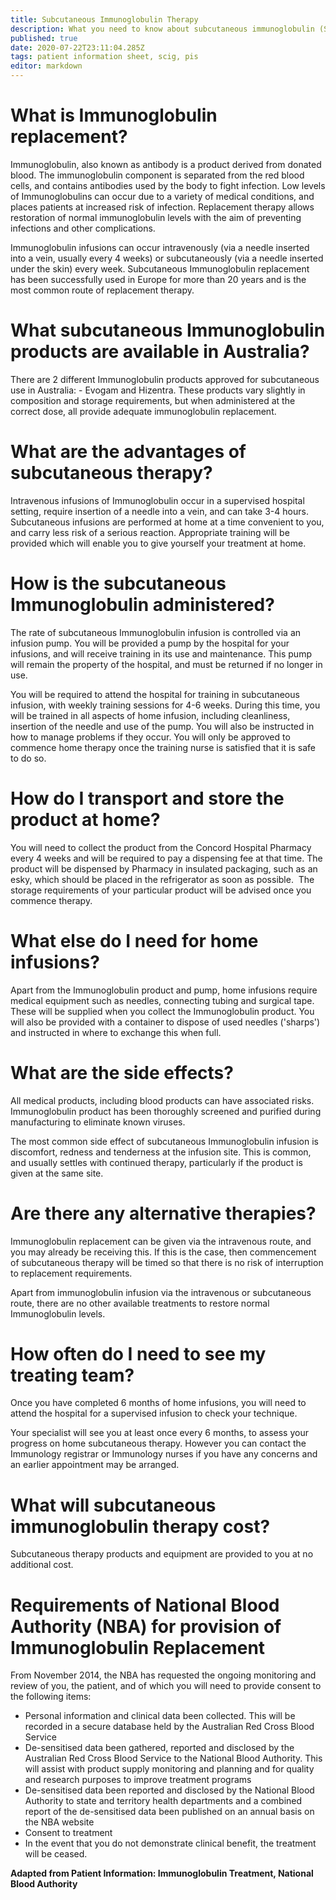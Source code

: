 ```yaml
---
title: Subcutaneous Immunoglobulin Therapy
description: What you need to know about subcutaneous immunoglobulin (SCIg) therapy
published: true
date: 2020-07-22T23:11:04.285Z
tags: patient information sheet, scig, pis
editor: markdown
---
```


# What is Immunoglobulin replacement?

Immunoglobulin, also known as antibody is a product derived from donated blood. The immunoglobulin component is separated from the red blood cells, and contains antibodies used by the body to fight infection. Low levels of Immunoglobulins can occur due to a variety of medical conditions, and places patients at increased risk of infection. Replacement therapy allows restoration of normal immunoglobulin levels with the aim of preventing infections and other complications.

Immunoglobulin infusions can occur intravenously (via a needle inserted into a vein, usually every 4 weeks) or subcutaneously (via a needle inserted under the skin) every week. Subcutaneous Immunoglobulin replacement has been successfully used in Europe for more than 20 years and is the most common route of replacement therapy.

# What subcutaneous Immunoglobulin products are available in Australia?

There are 2 different Immunoglobulin products approved for subcutaneous use in Australia: - Evogam and Hizentra. These products vary slightly in composition and storage requirements, but when administered at the correct dose, all provide adequate immunoglobulin replacement.

# What are the advantages of subcutaneous therapy?

Intravenous infusions of Immunoglobulin occur in a supervised hospital setting, require insertion of a needle into a vein, and can take 3-4 hours. Subcutaneous infusions are performed at home at a time convenient to you, and carry less risk of a serious reaction. Appropriate training will be provided which will enable you to give yourself your treatment at home.

# How is the subcutaneous Immunoglobulin administered?

The rate of subcutaneous Immunoglobulin infusion is controlled via an infusion pump. You will be provided a pump by the hospital for your infusions, and will receive training in its use and maintenance. This pump will remain the property of the hospital, and must be returned if no longer in use.

You will be required to attend the hospital for training in subcutaneous infusion, with weekly training sessions for 4-6 weeks. During this time, you will be trained in all aspects of home infusion, including cleanliness, insertion of the needle and use of the pump. You will also be instructed in how to manage problems if they occur. You will only be approved to commence home therapy once the training nurse is satisfied that it is safe to do so.

# How do I transport and store the product at home?

You will need to collect the product from the Concord Hospital Pharmacy every 4 weeks and will be required to pay a dispensing fee at that time. The product will be dispensed by Pharmacy in insulated packaging, such as an esky, which should be placed in the refrigerator as soon as possible.  The storage requirements of your particular product will be advised once you commence therapy.

# What else do I need for home infusions?

Apart from the Immunoglobulin product and pump, home infusions require medical equipment such as needles, connecting tubing and surgical tape. These will be supplied when you collect the Immunoglobulin product. You will also be provided with a container to dispose of used needles ('sharps') and instructed in where to exchange this when full.

# What are the side effects?

All medical products, including blood products can have associated risks. Immunoglobulin product has been thoroughly screened and purified during manufacturing to eliminate known viruses.

The most common side effect of subcutaneous Immunoglobulin infusion is discomfort, redness and tenderness at the infusion site. This is common, and usually settles with continued therapy, particularly if the product is given at the same site.

# Are there any alternative therapies?

Immunoglobulin replacement can be given via the intravenous route, and you may already be receiving this. If this is the case, then commencement of subcutaneous therapy will be timed so that there is no risk of interruption to replacement requirements.

Apart from immunoglobulin infusion via the intravenous or subcutaneous route, there are no other available treatments to restore normal Immunoglobulin levels.

# How often do I need to see my treating team?

Once you have completed 6 months of home infusions, you will need to attend the hospital for a supervised infusion to check your technique.

Your specialist will see you at least once every 6 months, to assess your progress on home subcutaneous therapy. However you can contact the Immunology registrar or Immunology nurses if you have any concerns and an earlier appointment may be arranged.

# What will subcutaneous immunoglobulin therapy cost?

Subcutaneous therapy products and equipment are provided to you at no additional cost.

# Requirements of National Blood Authority (NBA) for provision of Immunoglobulin Replacement

From November 2014, the NBA has requested the ongoing monitoring and review of you, the patient, and of which you will need to provide consent to the following items:

-   Personal information and clinical data been collected. This will be recorded in a secure database held by the Australian Red Cross Blood Service
-   De-sensitised data been gathered, reported and disclosed by the Australian Red Cross Blood Service to the National Blood Authority. This will assist with product supply monitoring and planning and for quality and research purposes to improve treatment programs
-   De-sensitised data been reported and disclosed by the National Blood Authority to state and territory health departments and a combined report of the de-sensitised data been published on an annual basis on the NBA website
-   Consent to treatment
-   In the event that you do not demonstrate clinical benefit, the treatment will be ceased.

**Adapted from Patient Information: Immunoglobulin Treatment, National Blood Authority**